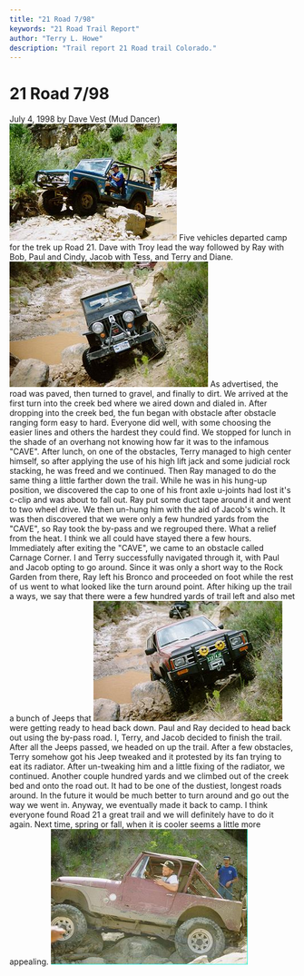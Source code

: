 ```yaml
---
title: "21 Road 7/98"
keywords: "21 Road Trail Report"
author: "Terry L. Howe"
description: "Trail report 21 Road trail Colorado."
---
```


# 21 Road 7/98
July 4, 1998
by Dave Vest (Mud Dancer)
![Battlement Mesa](tr079804.jpg)
Five vehicles departed camp for the trek up Road 21.  Dave with Troy
lead the way followed by Ray with Bob, Paul and Cindy, Jacob with Tess,
and Terry and Diane.
![Battlement Mesa](tr079803.jpg)
As advertised, the road was paved, then turned to gravel, and finally
to dirt.  We arrived at the first turn into the creek bed where we
aired down and dialed in.  After dropping into the creek bed, the fun
began with obstacle after obstacle ranging form easy to hard.  Everyone
did well, with some choosing the easier lines and others the hardest
they could find.  We stopped for lunch in the shade of an overhang
not knowing how far it was to the infamous "CAVE".  After lunch, on
one of the obstacles, Terry managed to high center himself, so after
applying the use of his high lift jack and some judicial rock stacking,
he was freed and we continued.  Then Ray managed to do the same thing
a little farther down the trail.  While he was in his hung-up position,
we discovered the cap to one of his front axle u-joints had lost it's
c-clip and was about to fall out.  Ray put some duct tape around it
and went to two wheel drive.  We then un-hung him with the aid of
Jacob's winch.  It was then discovered that we were only a few hundred
yards from the "CAVE", so Ray took the by-pass and we regrouped there.
What a relief from the heat.  I think we all could have stayed there a
few hours.  Immediately after exiting the "CAVE", we came to an obstacle
called Carnage Corner.  I and Terry successfully navigated through
it, with Paul and Jacob opting to go around.  Since it was only a short
way to the Rock Garden from there, Ray left his Bronco and proceeded
on foot while the rest of us went to what looked like the turn around
point.  After hiking up the trail a ways, we say that there were a
few hundred yards of trail left and also met a bunch of Jeeps that
![Battlement Mesa](tr079802.jpg)
were getting ready to head back down.  Paul and Ray decided to head
back out using the by-pass road.  I, Terry, and Jacob decided to finish
the trail.  After all the Jeeps passed, we headed on up the trail.
After a few obstacles, Terry somehow got his Jeep tweaked and it protested
by its fan trying to eat its radiator.  After un-tweaking him and a
little fixing of the radiator, we continued.  Another couple hundred
yards and we climbed out of the creek bed and onto the road out. It
had to be one of the dustiest, longest roads around.  In the future
it would be much better to turn around and go out the way we went in.
Anyway, we eventually made it back to camp.
I think everyone found Road 21 a great trail and we will definitely
have to do it again.  Next time, spring or fall, when it is cooler
seems a little more appealing.
![Battlement Mesa](tr079801.jpg)